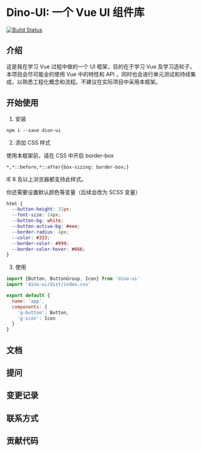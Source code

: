 # Dino-UI: 一个 Vue UI 组件库

[![Build Status](https://api.travis-ci.com/yancongwen/dino-ui.svg?token=SeATXvqMH3kbkyZRtNFn&branch=master)](https://travis-ci.com/yancongwen/dino-ui)


## 介绍

  这是我在学习 Vue 过程中做的一个 UI 框架，目的在于学习 Vue 及学习造轮子，本项目会尽可能全的使用 Vue 中的特性和 API ，同时也会进行单元测试和持续集成，以熟悉工程化概念和流程。不建议在实际项目中采用本框架。

## 开始使用

1. 安装
  ```
  npm i --save dion-ui
  ```

2. 添加 CSS 样式

  使用本框架前，请在 CSS 中开启 border-box
  ```
  *,*::before,*::after{box-sizing: border-box;}
  ```
  IE 8 及以上浏览器都支持此样式。

  你还需要设置默认颜色等变量（后续会改为 SCSS 变量）
  ```css
  html {
    --button-height: 32px;
    --font-size: 14px;
    --button-bg: white;
    --button-active-bg: #eee;
    --border-radius: 4px;
    --color: #333;
    --border-color: #999;
    --border-color-hover: #666;
  }
  ```

3. 使用
  ```js
  import {Button, ButtonGroup, Icon} from 'dino-ui'
  import 'dino-ui/dist/index.css'

  export default {
    name: 'app',
    components: {
      'g-button': Button,
      'g-icon': Icon
    }
  }
  ```

## 文档

## 提问

## 变更记录

## 联系方式

## 贡献代码

